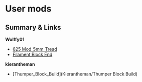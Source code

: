 # User mods

## Summary & Links

**Wolffy01**
* [625 Mod_5mm_Tread](Wolffy01/625_Mod_5mm_Tread)
* [Filament Block End](Wolffy01/Filament_Block_End)

**kierantheman**
* [Thumper_Block_Build](Kierantheman/Thumper Block Build)
